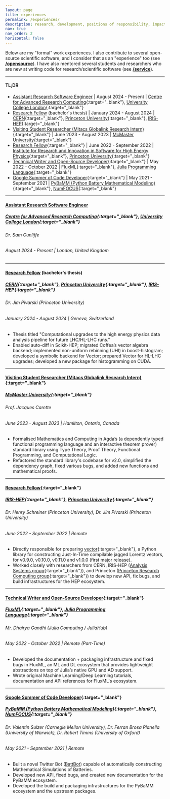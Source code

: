 ```yaml
---
layout: page
title: experiences
permalink: /experiences/
description: research, development, positions of responsibility, impact, ...
nav: true
nav_order: 2
horizontal: false
---
```


Below are my "formal" work experiences. I also contribute to several open-source scientific software, and I consider that as an "experience" too (see **[/opensource](/opensource)**). I have also mentored several students and researchers who are new at writing code for research/scientific software (see **[/service](/service)**).

---

#### TL;DR

- [Assistant Research Software Engineer](https://profiles.ucl.ac.uk/99635-saransh-chopra) \| August 2024 - Present \| [Centre for Advanced Research Computing](https://www.ucl.ac.uk/advanced-research-computing){:target="_blank"}, [University College London](https://www.ucl.ac.uk){:target="_blank"}
- [Research Fellow](https://iris-hep.org/about/team) (bachelor's thesis) \| January 2024 - August 2024 \| [CERN](https://home.cern){:target="_blank"}, [Princeton University](https://www.princeton.edu){:target="_blank"}, [IRIS-HEP](https://researchcomputing.princeton.edu/research/iris-hep-software-institute){:target="_blank"}
- [Visiting Student Researcher (Mitacs Globalink Research Intern)](https://www.mitacs.ca/en/programs/globalink/globalink-research-internship){:target="_blank"} \| June 2023 - August 2023 \| [McMaster University](https://www.mcmaster.ca){:target="_blank"}
- [Research Fellow](https://iris-hep.org/fellows/Saransh-cpp.html){:target="_blank"} \| June 2022 - September 2022 \| [Institute for Research and Innovation in Software for High Energy Physics](https://researchcomputing.princeton.edu/research/iris-hep-software-institute){:target="_blank"}, [Princeton University](https://www.princeton.edu){:target="_blank"}
- [Technical Writer and Open-Source Developer](https://julialang.org/jsoc/){:target="_blank"} \| May 2022 - October 2022 \| [FluxML](https://fluxml.ai){:target="_blank"}, [Julia Programming Language](https://julialang.org){:target="_blank"}
- [Google Summer of Code Developer](https://summerofcode.withgoogle.com){:target="_blank"} \| May 2021 - September 2021 \| [PyBaMM (Python Battery Mathematical Modeling)](https://pybamm.org){:target="_blank"}, [NumFOCUS](https://numfocus.org){:target="_blank"}

---

#### [Assistant Research Software Engineer](https://profiles.ucl.ac.uk/99635-saransh-chopra)
##### [Centre for Advanced Research Computing](https://www.ucl.ac.uk/advanced-research-computing){:target="_blank"}, [University College London](https://www.ucl.ac.uk){:target="_blank"}
###### Dr. Sam Cunliffe
###### August 2024 - Present | London, United Kingdom

---

#### [Research Fellow](https://iris-hep.org/about/team) (bachelor's thesis)
##### [CERN](https://home.cern){:target="_blank"}, [Princeton University](https://www.princeton.edu){:target="_blank"}, [IRIS-HEP](https://researchcomputing.princeton.edu/research/iris-hep-software-institute){:target="_blank"}
###### Dr. Jim Pivarski (Princeton University)
###### January 2024 - August 2024 | Geneva, Switzerland

- Thesis titled "Computational upgrades to the high energy physics data analysis pipeline for future LHC/HL-LHC runs."
- Enabled auto-diff in Scikit-HEP; migrated Coffea’s vector algebra backend; implemented non-uniform rebinning (UHI) in boost-histogram; developed a symbolic backend for Vector; prepared Vector for HL-LHC upgrades; developed a new package for histogramming on CUDA.

---

#### [Visiting Student Researcher (Mitacs Globalink Research Intern)](https://www.mitacs.ca/en/programs/globalink/globalink-research-internship){:target="_blank"}
##### [McMaster University](https://www.mcmaster.ca){:target="_blank"}
###### Prof. Jacques Carette
###### June 2023 - August 2023 | Hamilton, Ontario, Canada

- Formalised Mathematics and Computing in [Agda](https://wiki.portal.chalmers.se/agda/pmwiki.php)’s (a dependently typed functional programming language and an interactive theorem prover) standard library using Type Theory, Proof Theory, Functional Programming, and Computational Logic.
- Refactored the standard library's codebase for v2.0, simplified the dependency graph, fixed various bugs, and added new functions and mathematical proofs.

---

#### [Research Fellow](https://iris-hep.org/fellows/Saransh-cpp.html){:target="_blank"}
##### [IRIS-HEP](https://researchcomputing.princeton.edu/research/iris-hep-software-institute){:target="_blank"}, [Princeton University](https://www.princeton.edu){:target="_blank"}
###### Dr. Henry Schreiner (Princeton University), Dr. Jim Pivarski (Princeton University)
###### June 2022 - September 2022 | Remote

<!-- - Work: -->
- Directly responsible for preparing [vector](https://vector.readthedocs.io/en/latest/){:target="_blank"}, a Python library for constructing Just-In-Time compilable jagged Lorentz vectors, for v0.9.0, v0.10.0, v0.11.0 and v1.0.0 (first major release).
- Worked closely with researchers from CERN, IRIS-HEP ([Analysis Systems group](https://iris-hep.org){:target="_blank"}), and Princeton ([Princeton Research Computing group](https://researchcomputing.princeton.edu){:target="_blank"}) to develop new API, fix bugs, and build infrastructures for the HEP ecosystem.

<!-- - Impact:
  - Vector has **50+ GitHub stars** and **210,000+ installs**.
  - The releases are currently being used by researchers at **CERN**, **Princeton University**, **IRIS-HEP** and **other research institutes**. -->

<!-- - Positions of responsibility, volunteering, talks:
  - Joined vector's GitHub repository and Conda Feedstock as a maintainer.
  - Presented my work and vector at **21st International Workshop on Advanced Computing and Analysis Techniques in Physics Research**, **5th International Workshop on Python in High Energy Physics**, and multiple **IRIS-HEP**, **Princeton Research Computing** meetups (see **[/talks](/talks){:target="_blank"}**).
  - Invited to join **PyHEP 2023.dev** (first PyHEP developers meetup) at Princeton, but won't be able to make it 😢
  - I still maintain/contribute to vector! -->

---

#### [Technical Writer and Open-Source Developer](https://julialang.org/jsoc/){:target="_blank"}
##### [FluxML](https://fluxml.ai){:target="_blank"}, [Julia Programming Language](https://julialang.org){:target="_blank"}
###### Mr. Dhairya Gandhi (Julia Computing / JuliaHub)
###### May 2022 - October 2022 | Remote (Part-Time)

<!-- - Work: -->
- Developed the documentation + packaging infrastructure and fixed bugs in FluxML, an ML and DL ecosystem that provides lightweight abstractions on top of Julia’s native GPU and AD support.
- Wrote original Machine Learning/Deep Learning tutorials, documentation and API references for FluxML's ecosystem.

<!-- - Impact:
  - FluxML is Julia's primary ML and DL ecosystem with hundreds of thousands of downloads.
  - Flux.jl alone has **4000+ GitHub stars** and **110,000+ installs** (Julia-n ecosystems are not concentrated in a single library - for instance, there is a separate package under FluxML just for one-hot encoding - OneHotArrays.jl).
  - The documentation, infrastructue, and bug fixes impacted ML and DL researchers all around the world, including institutions and companies (MIT, AMD, UCL, CMU, and so on). -->

<!-- - Recognition, talks, and more:
  - Joined FluxML's GitHub organisation.
  - Will be presenting my work at **JuliaCon 2023** (see **[/talks](/talks){:target="_blank"}**).
  - My work was shared on FluxML's and JuliaLang's official **[Twitter](https://twitter.com/FluxML/status/1589255265559396352)** and **[LinkedIn](https://www.linkedin.com/feed/update/urn:li:activity:6995034692412456960/)** accounts.
  - I still contribute to FluxML! -->

---

#### [Google Summer of Code Developer](https://summerofcode.withgoogle.com){:target="_blank"}
##### [PyBaMM (Python Battery Mathematical Modeling)](https://pybamm.org){:target="_blank"}, [NumFOCUS](https://numfocus.org){:target="_blank"}
###### Dr. Valentin Sulzer (Carnegie Mellon University), Dr. Ferran Brosa Planella (University of Warwick), Dr. Robert Timms (University of Oxford)
###### May 2021 - September 2021 | Remote

<!-- - Work: -->
- Built a novel Twitter Bot ([BattBot](https://github.com/pybamm-team/BattBot)) capable of automatically constructing Mathematical Simulations of Batteries.
- Developed new API, fixed bugs, and created new documentation for the PyBaMM ecosystem.
- Developed the build and packaging infrastructures for the PyBaMM ecosystem and the upstream packages.

<!-- - Impact:
  - PyBaMM is a collaboration between multiple academic institutes with **550+ GitHub stars** and **300,000+ installs**.
  - My work impacted battery researchers worldwide as PyBaMM is the most adopted Python framework for Modeling of Batteries.
  - BattBot gained a lot of traction on Twitter and GitHub. -->

<!-- - Positions of responsibility, volunteering, talks:
  - I regularly supervise PyBaMM's GSoC projects.
  - Joined PyBaMM's GitHub organisation as a maintainer.
  - Presented my work at [PyBaMM's first training workshop](https://www.pybamm.org/training) and GSoC showcase.
  - Invited to join [PyBaMM's steering council](https://github.com/pybamm-team/PyBaMM/wiki/Governance#current-steering-council) (associated with NumFOCUS).
  - Joined [liionpack](https://github.com/pybamm-team/liionpack) as a core-developer.
  - I still maintain PyBaMM, liionpack, and BattBot! -->
